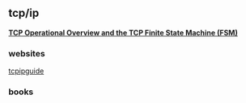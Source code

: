 
## tcp/ip

[**TCP Operational Overview and the TCP Finite State Machine (FSM)**](http://www.tcpipguide.com/free/t_TCPOperationalOverviewandtheTCPFiniteStateMachineF-2.htm)






### websites

[tcpipguide](http://www.tcpipguide.com/index.htm)


### books

